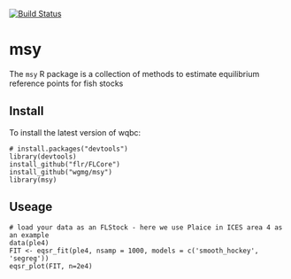 [![Build Status](https://travis-ci.com/wgmg/msy.svg?branch=master)](https://travis-ci.com/wgmg/msy)

msy
===

The `msy` R package is a collection of methods to estimate equilibrium reference points for fish stocks

Install
-------

To install the latest version of wqbc:

    # install.packages("devtools")
    library(devtools)
    install_github("flr/FLCore")
    install_github("wgmg/msy")
    library(msy)


Useage
------

    # load your data as an FLStock - here we use Plaice in ICES area 4 as an example
    data(ple4)
    FIT <- eqsr_fit(ple4, nsamp = 1000, models = c('smooth_hockey', 'segreg'))
    eqsr_plot(FIT, n=2e4)

